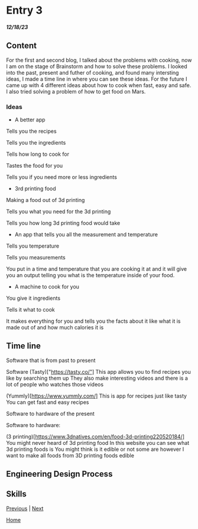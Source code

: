 # Entry 3
##### 12/18/23

## Content 
For the first and second blog, I talked about the problems with cooking, now I am on the stage of Brainstorm and how to solve these problems. I looked into the past, present and futher of cooking, and found many intersting ideas, I made a time line in where you can see these ideas. For the future I came up with 4 different ideas about how to cook when fast, easy and safe. I also tried solving a problem of how to get food on Mars. 

### Ideas
* A better app

Tells you the recipes 

Tells you the ingredients

Tells how long to cook for

Tastes the food for you

Tells you if you need more or less ingredients

* 3rd printing food

Making a food out of 3d printing

Tells you what you need for the 3d printing

Tells you how long 3d printing food would take 

* An app that tells you all the measurement and temperature

Tells you temperature

Tells you measurements 

You put in a time and temperature that you are cooking it at and it will give you an output telling you what is the temperature inside of  your food.

* A machine to cook for you

You give it ingredients

Tells it what to cook

It makes everything for you and tells you the facts about it like what it is made out of and how much calories it is 

## Time line

Software that is from past to present

Software
 (Tasty)["https://tasty.co/"]
This app allows you to find recipes you like by searching them up
They also make interesting videos and there is a lot of people who watches those videos


(Yummly)[https://www.yummly.com/]
This is app for recipes just like tasty 
You can get fast and easy recipes 



Software to hardware of the present 


Software to hardware:

(3 printing)[https://www.3dnatives.com/en/food-3d-printing220520184/]
You might never heard of 3d printing food
In this website you can see what 3d printing foods is 
You might think is it edible or not some are however I want to make all foods from 3D printing foods edible


## Engineering Design Process

## Skills 






[Previous](entry02.md) | [Next](entry04.md)

[Home](../README.md)
